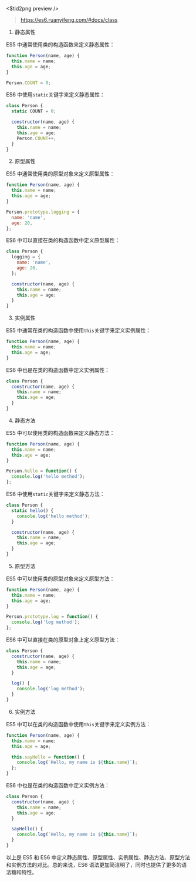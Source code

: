 <$tid2png preview />

> https://es6.ruanyifeng.com/#docs/class

1. 静态属性

ES5 中通常使用类的构造函数来定义静态属性：

```js
function Person(name, age) {
  this.name = name;
  this.age = age;
}

Person.COUNT = 0;
```

ES6 中使用`static`关键字来定义静态属性：

```js
class Person {
  static COUNT = 0;

  constructor(name, age) {
    this.name = name;
    this.age = age;
    Person.COUNT++;
  }
}
```

2. 原型属性

ES5 中通常使用类的原型对象来定义原型属性：

```js
function Person(name, age) {
  this.name = name;
  this.age = age;
}

Person.prototype.logging = {
  name: 'name',
  age: 20,
};
```

ES6 中可以直接在类的构造函数中定义原型属性：

```js
class Person {
  logging = {
    name: 'name',
    age: 20,
  };

  constructor(name, age) {
    this.name = name;
    this.age = age;
  }
}
```

3. 实例属性

ES5 中通常在类的构造函数中使用`this`关键字来定义实例属性：

```js
function Person(name, age) {
  this.name = name;
  this.age = age;
}
```

ES6 中也是在类的构造函数中定义实例属性：

```js
class Person {
  constructor(name, age) {
    this.name = name;
    this.age = age;
  }
}
```

4. 静态方法

ES5 中可以使用类的构造函数来定义静态方法：

```js
function Person(name, age) {
  this.name = name;
  this.age = age;
}

Person.hello = function() {
  console.log('hello method');
};
```

ES6 中使用`static`关键字来定义静态方法：

```js
class Person {
  static hello() {
    console.log('hello method');
  }

  constructor(name, age) {
    this.name = name;
    this.age = age;
  }
}
```

5. 原型方法

ES5 中可以使用类的原型对象来定义原型方法：

```js
function Person(name, age) {
  this.name = name;
  this.age = age;
}

Person.prototype.log = function() {
  console.log('log method');
};
```

ES6 中可以直接在类的原型对象上定义原型方法：

```js
class Person {
  constructor(name, age) {
    this.name = name;
    this.age = age;
  }

  log() {
    console.log('log method');
  }
}
```

6. 实例方法

ES5 中可以在类的构造函数中使用`this`关键字来定义实例方法：

```js
function Person(name, age) {
  this.name = name;
  this.age = age;

  this.sayHello = function() {
    console.log(`Hello, my name is ${this.name}`);
  };
}
```

ES6 中也是在类的构造函数中定义实例方法：

```js
class Person {
  constructor(name, age) {
    this.name = name;
    this.age = age;
  }

  sayHello() {
    console.log(`Hello, my name is ${this.name}`);
  }
}
```

以上是 ES5 和 ES6 中定义静态属性、原型属性、实例属性、静态方法、原型方法和实例方法的对比。总的来说，ES6 语法更加简洁明了，同时也提供了更多的语法糖和特性。
